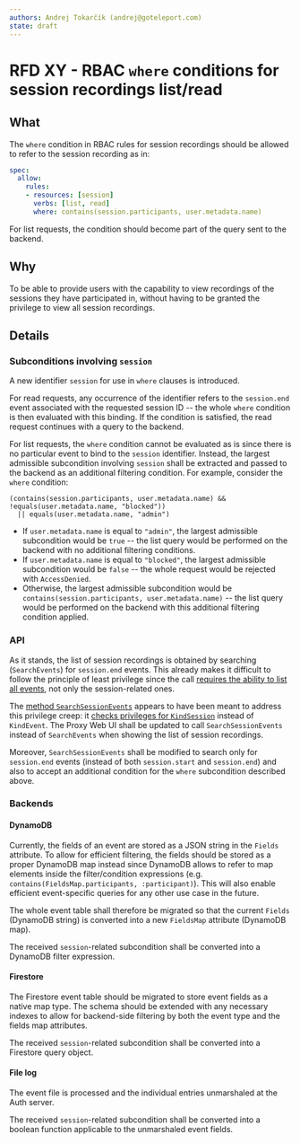 ```yaml
---
authors: Andrej Tokarčík (andrej@goteleport.com)
state: draft
---
```


# RFD XY - RBAC `where` conditions for session recordings list/read

## What

The `where` condition in RBAC rules for session recordings should be allowed to refer to the session recording as in:

```yaml
spec:
  allow:
    rules:
    - resources: [session]
      verbs: [list, read]
      where: contains(session.participants, user.metadata.name)
```

For list requests, the condition should become part of the query sent to the backend.

## Why

To be able to provide users with the capability to view recordings of the sessions they have participated in, without having to be granted the privilege to view all session recordings.

## Details

### Subconditions involving `session`

A new identifier `session` for use in `where` clauses is introduced.

For read requests, any occurrence of the identifier refers to the `session.end` event associated with the requested session ID -- the whole `where` condition is then evaluated with this binding. If the condition is satisfied, the read request continues with a query to the backend.

For list requests, the `where` condition cannot be evaluated as is since there is no particular event to bind to the `session` identifier. Instead, the largest admissible subcondition involving `session` shall be extracted and passed to the backend as an additional filtering condition. For example, consider the `where` condition:
```
(contains(session.participants, user.metadata.name) && !equals(user.metadata.name, "blocked"))
  || equals(user.metadata.name, "admin")
```
* If `user.metadata.name` is equal to `"admin"`, the largest admissible subcondition would be `true` -- the list query would be performed on the backend with no additional filtering conditions.
* If `user.metadata.name` is equal to `"blocked"`, the largest admissible subcondition would be `false` -- the whole request would be rejected with `AccessDenied`.
* Otherwise, the largest admissible subcondition would be `contains(session.participants, user.metadata.name)` -- the list query would be performed on the backend with this additional filtering condition applied.

### API

As it stands, the list of session recordings is obtained by searching (`SearchEvents`) for `session.end` events. This already makes it difficult to follow the principle of least privilege since the call [requires the ability to list all events](https://github.com/gravitational/teleport/blob/ab57eab5c059b323e4fb50cf02c1134745a19dd1/lib/auth/auth_with_roles.go#L2998), not only the session-related ones.

The [method `SearchSessionEvents`](https://github.com/gravitational/teleport/blob/ab57eab5c059b323e4fb50cf02c1134745a19dd1/lib/events/api.go#L614-L622) appears to have been meant to address this privilege creep: it [checks privileges for `KindSession`](https://github.com/gravitational/teleport/blob/ab57eab5c059b323e4fb50cf02c1134745a19dd1/lib/auth/auth_with_roles.go#L3012) instead of `KindEvent`. The Proxy Web UI shall be updated to call `SearchSessionEvents` instead of `SearchEvents` when showing the list of session recordings.

Moreover, `SearchSessionEvents` shall be modified to search only for `session.end` events (instead of both `session.start` and `session.end`) and also to accept an additional condition for the `where` subcondition described above.

### Backends

#### DynamoDB

Currently, the fields of an event are stored as a JSON string in the `Fields` attribute. To allow for efficient filtering, the fields should be stored as a proper DynamoDB map instead since DynamoDB allows to refer to map elements inside the filter/condition expressions (e.g. `contains(FieldsMap.participants, :participant)`). This will also enable efficient event-specific queries for any other use case in the future.

The whole event table shall therefore be migrated so that the current `Fields` (DynamoDB string) is converted into a new `FieldsMap` attribute (DynamoDB map).

The received `session`-related subcondition shall be converted into a DynamoDB filter expression.

#### Firestore

The Firestore event table should be migrated to store event fields as a native map type. The schema should be extended with any necessary indexes to allow for backend-side filtering by both the event type and the fields map attributes.

The received `session`-related subcondition shall be converted into a Firestore query object.

#### File log

The event file is processed and the individual entries unmarshaled at the Auth server.

The received `session`-related subcondition shall be converted into a boolean function applicable to the unmarshaled event fields. 
